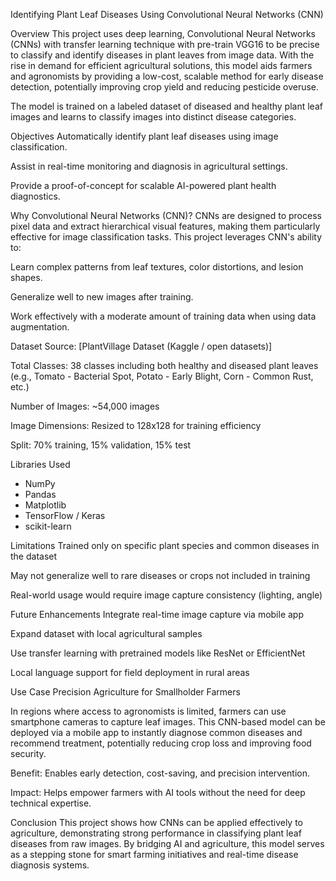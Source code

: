Identifying Plant Leaf Diseases Using Convolutional Neural Networks (CNN)

Overview
This project uses deep learning, Convolutional Neural Networks (CNNs) with transfer learning technique with pre-train VGG16 to be precise to classify and identify diseases in plant leaves from image data. With the rise in demand for efficient agricultural solutions, this model aids farmers and agronomists by providing a low-cost, scalable method for early disease detection, potentially improving crop yield and reducing pesticide overuse.

The model is trained on a labeled dataset of diseased and healthy plant leaf images and learns to classify images into distinct disease categories.

Objectives
Automatically identify plant leaf diseases using image classification.

Assist in real-time monitoring and diagnosis in agricultural settings.

Provide a proof-of-concept for scalable AI-powered plant health diagnostics.

Why Convolutional Neural Networks (CNN)?
CNNs are designed to process pixel data and extract hierarchical visual features, making them particularly effective for image classification tasks. This project leverages CNN's ability to:

Learn complex patterns from leaf textures, color distortions, and lesion shapes.

Generalize well to new images after training.

Work effectively with a moderate amount of training data when using data augmentation.

Dataset
Source: [PlantVillage Dataset (Kaggle / open datasets)]

Total Classes: 38 classes including both healthy and diseased plant leaves (e.g., Tomato - Bacterial Spot, Potato - Early Blight, Corn - Common Rust, etc.)

Number of Images: ~54,000 images

Image Dimensions: Resized to 128x128 for training efficiency

Split: 70% training, 15% validation, 15% test

Libraries Used
* NumPy
* Pandas
* Matplotlib
* TensorFlow / Keras
* scikit-learn

Limitations
Trained only on specific plant species and common diseases in the dataset

May not generalize well to rare diseases or crops not included in training

Real-world usage would require image capture consistency (lighting, angle)

Future Enhancements
Integrate real-time image capture via mobile app

Expand dataset with local agricultural samples

Use transfer learning with pretrained models like ResNet or EfficientNet

Local language support for field deployment in rural areas

Use Case
Precision Agriculture for Smallholder Farmers

In regions where access to agronomists is limited, farmers can use smartphone cameras to capture leaf images. This CNN-based model can be deployed via a mobile app to instantly diagnose common diseases and recommend treatment, potentially reducing crop loss and improving food security.

Benefit: Enables early detection, cost-saving, and precision intervention.

Impact: Helps empower farmers with AI tools without the need for deep technical expertise.

Conclusion
This project shows how CNNs can be applied effectively to agriculture, demonstrating strong performance in classifying plant leaf diseases from raw images. By bridging AI and agriculture, this model serves as a stepping stone for smart farming initiatives and real-time disease diagnosis systems.

